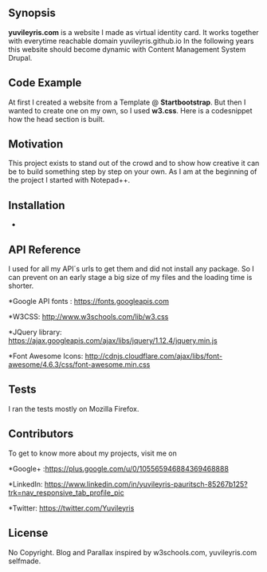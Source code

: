 ## Synopsis

**yuvileyris.com** is a website I made as virtual identity card. It works together with everytime reachable domain yuvileyris.github.io In the following years this website should become dynamic with Content Management System Drupal.

## Code Example

At first I created a website from a Template @ **Startbootstrap**. But then I wanted to create one on my own, so I used **w3.css**. Here is a codesnippet how the head section is built.

## Motivation

This project exists to stand out of the crowd and to show how creative it can be to build something step by step on your own. As I am at the beginning of the project I started with Notepad++. 

## Installation

-

## API Reference

I used for all my API´s urls to get them and did not install any package. So I can prevent on an early stage a big size of my files and the loading time is shorter. 

*Google API fonts : https://fonts.googleapis.com

*W3CSS: http://www.w3schools.com/lib/w3.css

*JQuery library: https://ajax.googleapis.com/ajax/libs/jquery/1.12.4/jquery.min.js

*Font Awesome Icons: http://cdnjs.cloudflare.com/ajax/libs/font-awesome/4.6.3/css/font-awesome.min.css

## Tests

I ran the tests mostly on Mozilla Firefox.

## Contributors

To get to know more about my projects, visit me on 

*Google+ :https://plus.google.com/u/0/105565946884369468888

*LinkedIn: https://www.linkedin.com/in/yuvileyris-pauritsch-85267b125?trk=nav_responsive_tab_profile_pic

*Twitter: https://twitter.com/Yuvileyris


## License

No Copyright. Blog and Parallax inspired by w3schools.com, yuvileyris.com selfmade.

